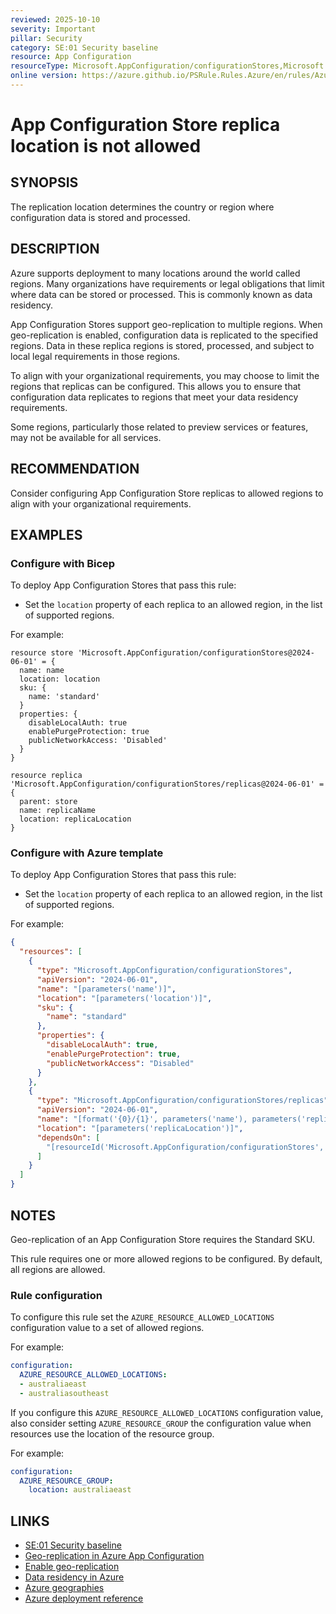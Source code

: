 ```yaml
---
reviewed: 2025-10-10
severity: Important
pillar: Security
category: SE:01 Security baseline
resource: App Configuration
resourceType: Microsoft.AppConfiguration/configurationStores,Microsoft.AppConfiguration/configurationStores/replicas
online version: https://azure.github.io/PSRule.Rules.Azure/en/rules/Azure.AppConfig.ReplicaLocation/
---
```


# App Configuration Store replica location is not allowed

## SYNOPSIS

The replication location determines the country or region where configuration data is stored and processed.

## DESCRIPTION

Azure supports deployment to many locations around the world called regions.
Many organizations have requirements or legal obligations that limit where data can be stored or processed.
This is commonly known as data residency.

App Configuration Stores support geo-replication to multiple regions.
When geo-replication is enabled, configuration data is replicated to the specified regions.
Data in these replica regions is stored, processed, and subject to local legal requirements in those regions.

To align with your organizational requirements, you may choose to limit the regions that replicas can be configured.
This allows you to ensure that configuration data replicates to regions that meet your data residency requirements.

Some regions, particularly those related to preview services or features, may not be available for all services.

## RECOMMENDATION

Consider configuring App Configuration Store replicas to allowed regions to align with your organizational requirements.

## EXAMPLES

### Configure with Bicep

To deploy App Configuration Stores that pass this rule:

- Set the `location` property of each replica to an allowed region, in the list of supported regions.

For example:

```bicep
resource store 'Microsoft.AppConfiguration/configurationStores@2024-06-01' = {
  name: name
  location: location
  sku: {
    name: 'standard'
  }
  properties: {
    disableLocalAuth: true
    enablePurgeProtection: true
    publicNetworkAccess: 'Disabled'
  }
}

resource replica 'Microsoft.AppConfiguration/configurationStores/replicas@2024-06-01' = {
  parent: store
  name: replicaName
  location: replicaLocation
}
```

<!-- external:avm avm/res/app-configuration/configuration-store replicaLocations -->

### Configure with Azure template

To deploy App Configuration Stores that pass this rule:

- Set the `location` property of each replica to an allowed region, in the list of supported regions.

For example:

```json
{
  "resources": [
    {
      "type": "Microsoft.AppConfiguration/configurationStores",
      "apiVersion": "2024-06-01",
      "name": "[parameters('name')]",
      "location": "[parameters('location')]",
      "sku": {
        "name": "standard"
      },
      "properties": {
        "disableLocalAuth": true,
        "enablePurgeProtection": true,
        "publicNetworkAccess": "Disabled"
      }
    },
    {
      "type": "Microsoft.AppConfiguration/configurationStores/replicas",
      "apiVersion": "2024-06-01",
      "name": "[format('{0}/{1}', parameters('name'), parameters('replicaName'))]",
      "location": "[parameters('replicaLocation')]",
      "dependsOn": [
        "[resourceId('Microsoft.AppConfiguration/configurationStores', parameters('name'))]"
      ]
    }
  ]
}
```

## NOTES

Geo-replication of an App Configuration Store requires the Standard SKU.

This rule requires one or more allowed regions to be configured.
By default, all regions are allowed.

### Rule configuration

<!-- module:config rule AZURE_RESOURCE_ALLOWED_LOCATIONS -->

To configure this rule set the `AZURE_RESOURCE_ALLOWED_LOCATIONS` configuration value to a set of allowed regions.

For example:

```yaml
configuration:
  AZURE_RESOURCE_ALLOWED_LOCATIONS:
  - australiaeast
  - australiasoutheast
```

If you configure this `AZURE_RESOURCE_ALLOWED_LOCATIONS` configuration value,
also consider setting `AZURE_RESOURCE_GROUP` the configuration value when resources use the location of the resource group.

For example:

```yaml
configuration:
  AZURE_RESOURCE_GROUP:
    location: australiaeast
```

## LINKS

- [SE:01 Security baseline](https://learn.microsoft.com/azure/well-architected/security/establish-baseline)
- [Geo-replication in Azure App Configuration](https://learn.microsoft.com/azure/azure-app-configuration/concept-geo-replication)
- [Enable geo-replication](https://learn.microsoft.com/azure/azure-app-configuration/howto-geo-replication)
- [Data residency in Azure](https://azure.microsoft.com/explore/global-infrastructure/data-residency/#overview)
- [Azure geographies](https://azure.microsoft.com/explore/global-infrastructure/geographies/#geographies)
- [Azure deployment reference](https://learn.microsoft.com/azure/templates/microsoft.appconfiguration/configurationstores/replicas)
